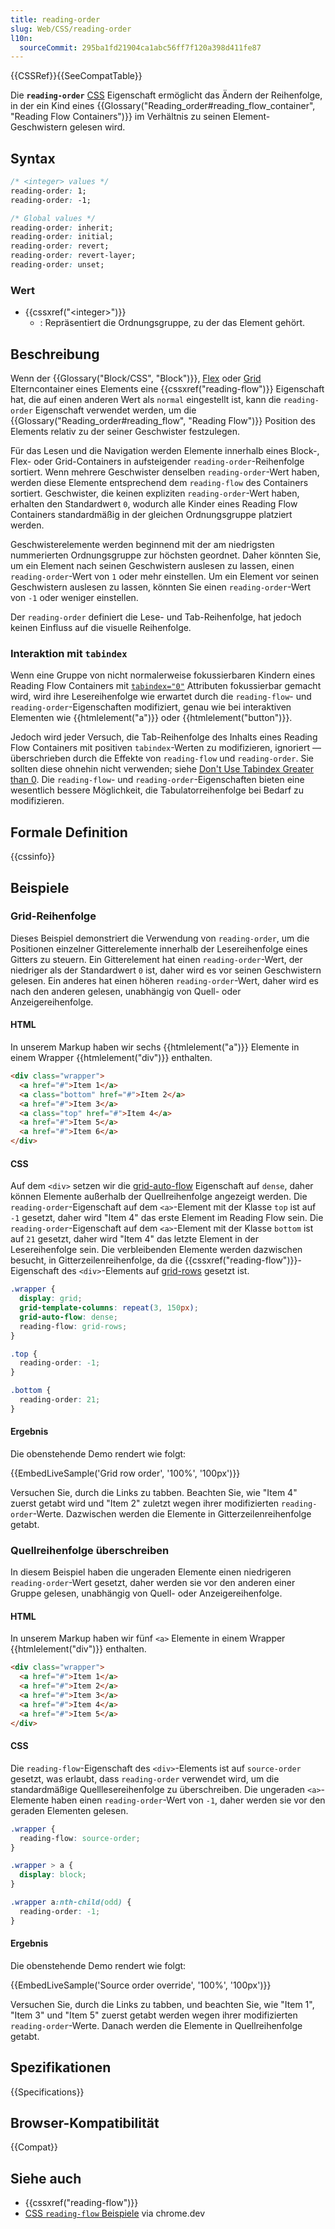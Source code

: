 ```yaml
---
title: reading-order
slug: Web/CSS/reading-order
l10n:
  sourceCommit: 295ba1fd21904ca1abc56ff7f120a398d411fe87
---
```


{{CSSRef}}{{SeeCompatTable}}

Die **`reading-order`** [CSS](/de/docs/Web/CSS) Eigenschaft ermöglicht das Ändern der Reihenfolge, in der ein Kind eines {{Glossary("Reading_order#reading_flow_container", "Reading Flow Containers")}} im Verhältnis zu seinen Element-Geschwistern gelesen wird.

## Syntax

```css
/* <integer> values */
reading-order: 1;
reading-order: -1;

/* Global values */
reading-order: inherit;
reading-order: initial;
reading-order: revert;
reading-order: revert-layer;
reading-order: unset;
```

### Wert

- {{cssxref("&lt;integer&gt;")}}
  - : Repräsentiert die Ordnungsgruppe, zu der das Element gehört.

## Beschreibung

Wenn der {{Glossary("Block/CSS", "Block")}}, [Flex](/de/docs/Web/CSS/CSS_flexible_box_layout) oder [Grid](/de/docs/Web/CSS/CSS_grid_layout) Elterncontainer eines Elements eine {{cssxref("reading-flow")}} Eigenschaft hat, die auf einen anderen Wert als `normal` eingestellt ist, kann die `reading-order` Eigenschaft verwendet werden, um die {{Glossary("Reading_order#reading_flow", "Reading Flow")}} Position des Elements relativ zu der seiner Geschwister festzulegen.

Für das Lesen und die Navigation werden Elemente innerhalb eines Block-, Flex- oder Grid-Containers in aufsteigender `reading-order`-Reihenfolge sortiert. Wenn mehrere Geschwister denselben `reading-order`-Wert haben, werden diese Elemente entsprechend dem `reading-flow` des Containers sortiert. Geschwister, die keinen expliziten `reading-order`-Wert haben, erhalten den Standardwert `0`, wodurch alle Kinder eines Reading Flow Containers standardmäßig in der gleichen Ordnungsgruppe platziert werden.

Geschwisterelemente werden beginnend mit der am niedrigsten nummerierten Ordnungsgruppe zur höchsten geordnet. Daher könnten Sie, um ein Element nach seinen Geschwistern auslesen zu lassen, einen `reading-order`-Wert von `1` oder mehr einstellen. Um ein Element vor seinen Geschwistern auslesen zu lassen, könnten Sie einen `reading-order`-Wert von `-1` oder weniger einstellen.

Der `reading-order` definiert die Lese- und Tab-Reihenfolge, hat jedoch keinen Einfluss auf die visuelle Reihenfolge.

### Interaktion mit `tabindex`

Wenn eine Gruppe von nicht normalerweise fokussierbaren Kindern eines Reading Flow Containers mit [`tabindex="0"`](/de/docs/Web/HTML/Reference/Global_attributes/tabindex) Attributen fokussierbar gemacht wird, wird ihre Lesereihenfolge wie erwartet durch die `reading-flow`- und `reading-order`-Eigenschaften modifiziert, genau wie bei interaktiven Elementen wie {{htmlelement("a")}} oder {{htmlelement("button")}}.

Jedoch wird jeder Versuch, die Tab-Reihenfolge des Inhalts eines Reading Flow Containers mit positiven `tabindex`-Werten zu modifizieren, ignoriert — überschrieben durch die Effekte von `reading-flow` und `reading-order`. Sie sollten diese ohnehin nicht verwenden; siehe [Don't Use Tabindex Greater than 0](https://adrianroselli.com/2014/11/dont-use-tabindex-greater-than-0.html). Die `reading-flow`- und `reading-order`-Eigenschaften bieten eine wesentlich bessere Möglichkeit, die Tabulatorreihenfolge bei Bedarf zu modifizieren.

## Formale Definition

{{cssinfo}}

## Beispiele

### Grid-Reihenfolge

Dieses Beispiel demonstriert die Verwendung von `reading-order`, um die Positionen einzelner Gitterelemente innerhalb der Lesereihenfolge eines Gitters zu steuern. Ein Gitterelement hat einen `reading-order`-Wert, der niedriger als der Standardwert `0` ist, daher wird es vor seinen Geschwistern gelesen. Ein anderes hat einen höheren `reading-order`-Wert, daher wird es nach den anderen gelesen, unabhängig von Quell- oder Anzeigereihenfolge.

#### HTML

In unserem Markup haben wir sechs {{htmlelement("a")}} Elemente in einem Wrapper {{htmlelement("div")}} enthalten.

```html
<div class="wrapper">
  <a href="#">Item 1</a>
  <a class="bottom" href="#">Item 2</a>
  <a href="#">Item 3</a>
  <a class="top" href="#">Item 4</a>
  <a href="#">Item 5</a>
  <a href="#">Item 6</a>
</div>
```

#### CSS

Auf dem `<div>` setzen wir die [grid-auto-flow](/de/docs/Web/CSS/grid-auto-flow) Eigenschaft auf `dense`, daher können Elemente außerhalb der Quellreihenfolge angezeigt werden. Die `reading-order`-Eigenschaft auf dem `<a>`-Element mit der Klasse `top` ist auf `-1` gesetzt, daher wird "Item 4" das erste Element im Reading Flow sein. Die `reading-order`-Eigenschaft auf dem `<a>`-Element mit der Klasse `bottom` ist auf `21` gesetzt, daher wird "Item 4" das letzte Element in der Lesereihenfolge sein. Die verbleibenden Elemente werden dazwischen besucht, in Gitterzeilenreihenfolge, da die {{cssxref("reading-flow")}}-Eigenschaft des `<div>`-Elements auf [grid-rows](/de/docs/Web/CSS/grid-row) gesetzt ist.

```css
.wrapper {
  display: grid;
  grid-template-columns: repeat(3, 150px);
  grid-auto-flow: dense;
  reading-flow: grid-rows;
}

.top {
  reading-order: -1;
}

.bottom {
  reading-order: 21;
}
```

#### Ergebnis

Die obenstehende Demo rendert wie folgt:

{{EmbedLiveSample('Grid row order', '100%', '100px')}}

Versuchen Sie, durch die Links zu tabben. Beachten Sie, wie "Item 4" zuerst getabt wird und "Item 2" zuletzt wegen ihrer modifizierten `reading-order`-Werte. Dazwischen werden die Elemente in Gitterzeilenreihenfolge getabt.

### Quellreihenfolge überschreiben

In diesem Beispiel haben die ungeraden Elemente einen niedrigeren `reading-order`-Wert gesetzt, daher werden sie vor den anderen einer Gruppe gelesen, unabhängig von Quell- oder Anzeigereihenfolge.

#### HTML

In unserem Markup haben wir fünf `<a>` Elemente in einem Wrapper {{htmlelement("div")}} enthalten.

```html
<div class="wrapper">
  <a href="#">Item 1</a>
  <a href="#">Item 2</a>
  <a href="#">Item 3</a>
  <a href="#">Item 4</a>
  <a href="#">Item 5</a>
</div>
```

#### CSS

Die `reading-flow`-Eigenschaft des `<div>`-Elements ist auf `source-order` gesetzt, was erlaubt, dass `reading-order` verwendet wird, um die standardmäßige Quelllesereihenfolge zu überschreiben. Die ungeraden `<a>`-Elemente haben einen `reading-order`-Wert von `-1`, daher werden sie vor den geraden Elementen gelesen.

```css
.wrapper {
  reading-flow: source-order;
}

.wrapper > a {
  display: block;
}

.wrapper a:nth-child(odd) {
  reading-order: -1;
}
```

#### Ergebnis

Die obenstehende Demo rendert wie folgt:

{{EmbedLiveSample('Source order override', '100%', '100px')}}

Versuchen Sie, durch die Links zu tabben, und beachten Sie, wie "Item 1", "Item 3" und "Item 5" zuerst getabt werden wegen ihrer modifizierten `reading-order`-Werte. Danach werden die Elemente in Quellreihenfolge getabt.

## Spezifikationen

{{Specifications}}

## Browser-Kompatibilität

{{Compat}}

## Siehe auch

- {{cssxref("reading-flow")}}
- [CSS `reading-flow` Beispiele](https://chrome.dev/reading-flow-examples/) via chrome.dev
